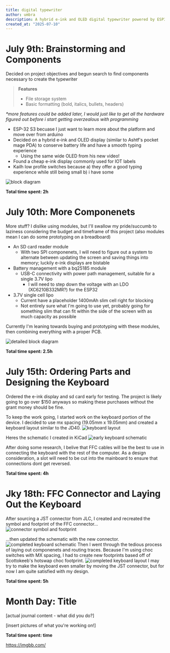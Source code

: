 ```yaml
---
title: digital typewriter
author: umbra
description: A hybrid e-ink and OLED digital typewriter powered by ESP32
created_at: "2025-07-10"
---
```


# July 9th: Brainstorming and Components
Decided on project objectives and begun search to find components necessary to create the typewriter
> **Features**
> - File storage system
> - Basic formatting (bold, italics, bullets, headers)

_*more features could be added later, I would just like to get all the hardware figured out before i start getting overzealous with programming_

- ESP-32 S3 becuase I just want to learn more about the platform and move over from arduino
- Decided on a hybrid e-ink and OLED display (similar to Ashtf's pocket mage PDA) to conserve battery life and have a smooth typing experience
  - Using the same wide OLED from his new video!
- Found a cheap e-ink display commonly used for IOT labels
- Kailh low profile switches because a) they offer a good typing experience while still being small b) i have some 

![block diagram](./journal%20images/Basic%20block%20diagram.png)

**Total time spent: 2h**

# July 10th: More Componenets
More stuff? I dislike using modules, but I'll swallow my pride/succumb to laziness considering the budget and timeframe of this project (also modules mean I can do some prototyping on a breadboard)

- An SD card reader module
  - With two SPI componenets, I will need to figure out a system to alternate between updating the screen and saving things into memory; luckily e-ink displays are bistable
- Battery management with a bq25185 module
  - USB-C connectivity with power path management, suitable for a single 3.7V lipo
    - I will need to step down the voltage with an LDO (XC6210B332MR?) for the ESP32
- 3.7V single cell lipo
  - Current have a placeholder 1400mAh slim cell right for blocking
  - Not entirely sure what I'm going to use yet, probably going for something slim that can fit within the side of the screen with as much capacity as possible

Currently I'm leaning towards buying and prototyping with these modules, then combining everything with a proper PCB.

![detailed block diagram](./journal%20images/Detailed%20Block%20Diagram.png)

**Total time spent: 2.5h**

# July 15th: Ordering Parts and Designing the Keyboard

Ordered the e-ink display and sd card early for testing. The project is likely going to go over $150 anyways so making these purchases without the grant money should be fine.

To keep the work going, I started work on the keyboard portion of the device. I decided to use mx spacing (19.05mm x 19.05mm) and created a keyboard layout similar to the JD40.
![keyboard layout](./journal%20assets/keyboard%20layout.png)

Heres the schematic I created in KiCad
![early keyboard schematic](./journal%20assets/starting%20keyboard%20design.png)

After doing some research, I belive that FFC cables will be the best to use in connecting the keyboard with the rest of the computer. As a design consideration, a slot will need to be cut into the mainboard to ensure that connections dont get reversed.

**Total time spent: 4h**

# Jky 18th: FFC Connector and Laying Out the Keyboard

After sourcing a JST connector from JLC, I created and recreated the symbol and footprint of the FFC connector...
![connector symbol and footprint](./journal%20assets/ffc%20symbol%20and%20footprint.png)

...then updated the schematic with the new connector.
![completed keyboard schematic](./journal%20assets/finished%20keyboard.png)
Then I went through the tedious process of laying out componenets and routing traces. Because I'm using choc switches with MX spacing, I had to create new footprints based off of Scottokeeb's hotswap choc footprint.
![completed keyboard layout](./journal%20assets/keyboard%20layout.png)
I may try to make the keyboard even smaller by moving the JST connector, but for now I am quite satisfied with my design.

**Total time spent: 5h**

# Month Day: Title

[actual journal content - what did you do?]

[insert pictures of what you're working on!]

**Total time spent: time**

https://imgbb.com/
